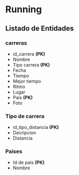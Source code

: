 # Running

## Listado de Entidades

### carreras

- id_carrera **(PK)**
- Nombre
- Tipo carrera **(PK)**
- Fecha
- Tiempo
- Mejor tiempo
- Ritmo 
- Lugar
- Pais **(PK)**
- Foto

### Tipo de carrera

- id_tipo_distancia **(PK)**
- Decripcion
- Distancia

### Paises
- Id de pais **(PK)**
- Nombre
